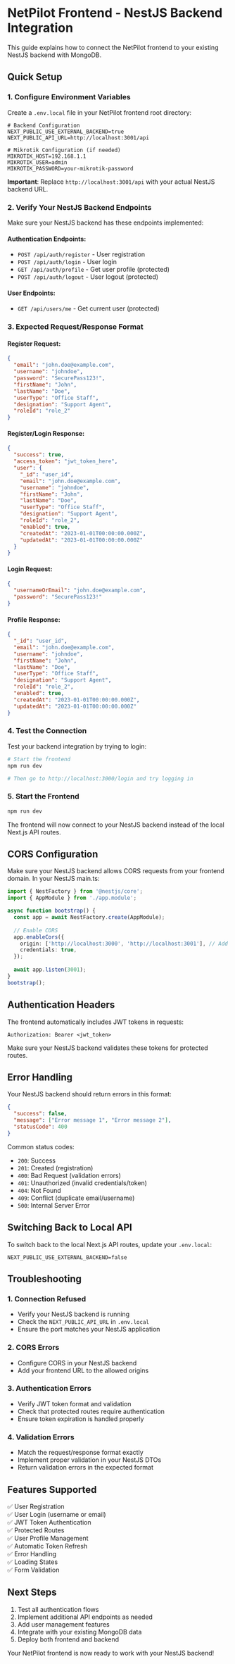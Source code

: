 # NetPilot Frontend - NestJS Backend Integration

This guide explains how to connect the NetPilot frontend to your existing NestJS backend with MongoDB.

## Quick Setup

### 1. Configure Environment Variables

Create a `.env.local` file in your NetPilot frontend root directory:

```env
# Backend Configuration
NEXT_PUBLIC_USE_EXTERNAL_BACKEND=true
NEXT_PUBLIC_API_URL=http://localhost:3001/api

# Mikrotik Configuration (if needed)
MIKROTIK_HOST=192.168.1.1
MIKROTIK_USER=admin
MIKROTIK_PASSWORD=your-mikrotik-password
```

**Important**: Replace `http://localhost:3001/api` with your actual NestJS backend URL.

### 2. Verify Your NestJS Backend Endpoints

Make sure your NestJS backend has these endpoints implemented:

#### Authentication Endpoints:
- `POST /api/auth/register` - User registration
- `POST /api/auth/login` - User login
- `GET /api/auth/profile` - Get user profile (protected)
- `POST /api/auth/logout` - User logout (protected)

#### User Endpoints:
- `GET /api/users/me` - Get current user (protected)

### 3. Expected Request/Response Format

#### Register Request:
```json
{
  "email": "john.doe@example.com",
  "username": "johndoe",
  "password": "SecurePass123!",
  "firstName": "John",
  "lastName": "Doe",
  "userType": "Office Staff",
  "designation": "Support Agent",
  "roleId": "role_2"
}
```

#### Register/Login Response:
```json
{
  "success": true,
  "access_token": "jwt_token_here",
  "user": {
    "_id": "user_id",
    "email": "john.doe@example.com",
    "username": "johndoe",
    "firstName": "John",
    "lastName": "Doe",
    "userType": "Office Staff",
    "designation": "Support Agent",
    "roleId": "role_2",
    "enabled": true,
    "createdAt": "2023-01-01T00:00:00.000Z",
    "updatedAt": "2023-01-01T00:00:00.000Z"
  }
}
```

#### Login Request:
```json
{
  "usernameOrEmail": "john.doe@example.com",
  "password": "SecurePass123!"
}
```

#### Profile Response:
```json
{
  "_id": "user_id",
  "email": "john.doe@example.com",
  "username": "johndoe",
  "firstName": "John",
  "lastName": "Doe",
  "userType": "Office Staff",
  "designation": "Support Agent",
  "roleId": "role_2",
  "enabled": true,
  "createdAt": "2023-01-01T00:00:00.000Z",
  "updatedAt": "2023-01-01T00:00:00.000Z"
}
```

### 4. Test the Connection

Test your backend integration by trying to login:

```bash
# Start the frontend
npm run dev

# Then go to http://localhost:3000/login and try logging in
```

### 5. Start the Frontend

```bash
npm run dev
```

The frontend will now connect to your NestJS backend instead of the local Next.js API routes.

## CORS Configuration

Make sure your NestJS backend allows CORS requests from your frontend domain. In your NestJS main.ts:

```typescript
import { NestFactory } from '@nestjs/core';
import { AppModule } from './app.module';

async function bootstrap() {
  const app = await NestFactory.create(AppModule);
  
  // Enable CORS
  app.enableCors({
    origin: ['http://localhost:3000', 'http://localhost:3001'], // Add your frontend URLs
    credentials: true,
  });
  
  await app.listen(3001);
}
bootstrap();
```

## Authentication Headers

The frontend automatically includes JWT tokens in requests:

```
Authorization: Bearer <jwt_token>
```

Make sure your NestJS backend validates these tokens for protected routes.

## Error Handling

Your NestJS backend should return errors in this format:

```json
{
  "success": false,
  "message": ["Error message 1", "Error message 2"],
  "statusCode": 400
}
```

Common status codes:
- `200`: Success
- `201`: Created (registration)
- `400`: Bad Request (validation errors)
- `401`: Unauthorized (invalid credentials/token)
- `404`: Not Found
- `409`: Conflict (duplicate email/username)
- `500`: Internal Server Error

## Switching Back to Local API

To switch back to the local Next.js API routes, update your `.env.local`:

```env
NEXT_PUBLIC_USE_EXTERNAL_BACKEND=false
```

## Troubleshooting

### 1. Connection Refused
- Verify your NestJS backend is running
- Check the `NEXT_PUBLIC_API_URL` in `.env.local`
- Ensure the port matches your NestJS application

### 2. CORS Errors
- Configure CORS in your NestJS backend
- Add your frontend URL to the allowed origins

### 3. Authentication Errors
- Verify JWT token format and validation
- Check that protected routes require authentication
- Ensure token expiration is handled properly

### 4. Validation Errors
- Match the request/response format exactly
- Implement proper validation in your NestJS DTOs
- Return validation errors in the expected format

## Features Supported

✅ User Registration  
✅ User Login (username or email)  
✅ JWT Token Authentication  
✅ Protected Routes  
✅ User Profile Management  
✅ Automatic Token Refresh  
✅ Error Handling  
✅ Loading States  
✅ Form Validation  

## Next Steps

1. Test all authentication flows
2. Implement additional API endpoints as needed
3. Add user management features
4. Integrate with your existing MongoDB data
5. Deploy both frontend and backend

Your NetPilot frontend is now ready to work with your NestJS backend!
